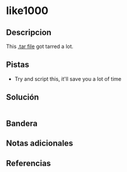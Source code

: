 # like1000

## Descripcion
This [.tar file](https://jupiter.challenges.picoctf.org/static/52084b5ad360b25f9af83933114324e0/1000.tar) got tarred a lot.

## Pistas
- Try and script this, it'll save you a lot of time

## Solución

```
```

## Bandera

## Notas adicionales

## Referencias